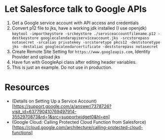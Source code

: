 # Let Salesforce talk to Google APIs

1. Get a Google service account with API access and credentials
2. Convert p12 file to jks, have a working jdk installed (I use openjdk)
   `keytool -importkeystore -srckeystore ./serviceaccountfilename.p12 -destkeystore googlecalendarapiserviceaccount.jks -srcstorepass notasecret -srcalias privatekey -srcstoretype pkcs12 -deststoretype jks -destalias googlecalendarcertificate -deststorepass notasecret`
3. Create Remote Site Setting for `https://www.googleapis.com`, Identity Provider and upload jks
4. Have fun with GoogleApi class after editing header variables.
5. This is just an example. Do not use in production.

# Resources

- (Details on Setting Up a Service Account)[https://support.google.com/a/answer/7378726?visit_id=637790410769497914-3552970873&rd=1&src=supportwidget0&hl=en]
- (Google Cloud: Calling Protected Cloud Function from Salesforce)[https://cloud.google.com/architecture/calling-protected-cloud-functions]
